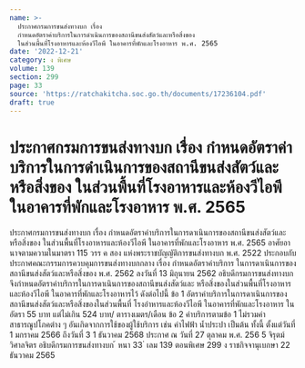 ```yaml
---
name: >-
  ประกาศกรมการขนส่งทางบก เรื่อง
  กำหนดอัตราค่าบริการในการดำเนินการของสถานีขนส่งสัตว์และหรือสิ่งของ
  ในส่วนพื้นที่โรงอาหารและห้องวีไอพี ในอาคารที่พักและโรงอาหาร พ.ศ. 2565
date: '2022-12-21'
category: ง พิเศษ
volume: 139
section: 299
page: 33
source: 'https://ratchakitcha.soc.go.th/documents/17236104.pdf'
draft: true
---
```


# ประกาศกรมการขนส่งทางบก เรื่อง กำหนดอัตราค่าบริการในการดำเนินการของสถานีขนส่งสัตว์และหรือสิ่งของ ในส่วนพื้นที่โรงอาหารและห้องวีไอพี ในอาคารที่พักและโรงอาหาร พ.ศ. 2565

ประกาศกรมการขนส่งทางบก เรื่อง กำหนดอัตราค่าบริการในการดาเนินการของสถานีขนส่งสัตว์และหรือสิ่งของ ในส่วนพื้นที่โรงอาหารและห้องวีไอพี ในอาคารที่พักและโรงอาหาร พ.ศ. 2565 อาศัยอานาจตามความในมาตรา 115 วรร ค สอง แห่งพระราชบัญญัติการขนส่งทางบก พ.ศ. 2522 ประกอบกับประกาศคณะกรรมการควบคุมการขนส่งทางบกกลาง เรื่อง กำหนดอัตราค่าบริการ ในการดาเนินการของสถานีขนส่งสัตว์และหรือสิ่งของ พ.ศ. 2562 ลงวันที่ 13 มิถุนายน 2562 อธิบดีกรมการขนส่งทางบก จึงกำหนดอัตราค่าบริการในการดาเนินการของสถานีขนส่งสัตว์และ หรือสิ่งของในส่วนพื้นที่โรงอาหารและห้องวีไอพี ในอาคารที่พักและโรงอาหารไว้ ดังต่อไปนี้ ข้อ 1 อัตราค่าบริการในการดาเนินการของสถานีขนส่งสัตว์และหรือสิ่งของในส่วนพื้นที่ โรงอำหารและห้องวีไอพี ในอาคารที่พักและโรงอาหาร ในอัตรา 55 บาท แต่ไม่เกิน 524 บาท/ ตารางเมตร/เดือน ข้อ 2 ค่าบริการตามข้อ 1 ไม่รวมค่าสาธารณูปโภคต่าง ๆ อันเกิดจากการใช้ของผู้ใช้บริการ เช่น ค่าไฟฟ้า น้ำประปา เป็นต้น ทั้งนี้ ตั้งแต่วันที่ 1 มกราคม 2566 ถึงวันที่ 3 1 ธันวาคม 2568 ประกาศ ณ วันที่ 27 ตุลาคม พ.ศ. 256 5 จิรุตม์ วิศาลจิตร อธิบดีกรมการขนส่งทางบก ้ หนา 33 ่ เลม 139 ตอนพิเศษ 299 ง ราชกิจจานุเบกษา 22 ธันวาคม 2565
